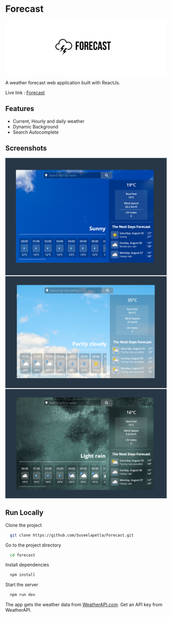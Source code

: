 # Forecast
![LOGO](./src/images/Forecast.png)

A weather forecast web application built with ReactJs.

Live link : [Forecast](https://suseelapetla.github.io/Forecast/)

## Features

- Current, Hourly and daily weather
- Dynamic Background
- Search Autocomplete



## Screenshots

![App Screenshot](./src/screenshots/Sunnyweather.png)
![App Screenshot](./src/screenshots/Partlycloudy.png)
![App Screenshot](./src/screenshots/Rainyweather.png)



## Run Locally

Clone the project

```bash
  git clone https://github.com/Suseelapetla/Forecast.git
```

Go to the project directory

```bash
  cd forecast
```

Install dependencies

```bash
  npm install
```

Start the server

```bash
  npm run dev
```


The app gets the weather data from [WeatherAPI.com](https://www.weatherapi.com/).
Get an API key from WeatherAPI.
